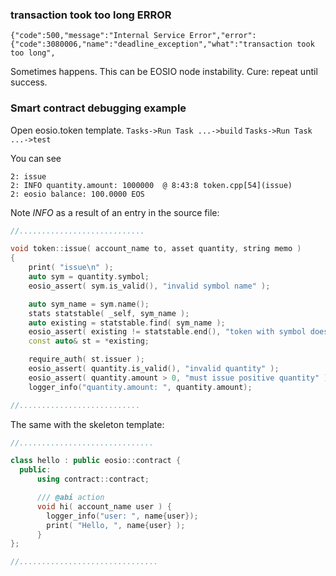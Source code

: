 ### transaction took too long ERROR
```
{"code":500,"message":"Internal Service Error","error":{"code":3080006,"name":"deadline_exception","what":"transaction took too long",
```

Sometimes happens. This can be EOSIO node instability.
Cure: repeat until success.

### Smart contract debugging example

Open eosio.token template. 
`Tasks->Run Task ...->build`
`Tasks->Run Task ...->test`

You can see 
```
2: issue
2: INFO quantity.amount: 1000000  @ 8:43:8 token.cpp[54](issue)
2: eosio balance: 100.0000 EOS
```
Note *INFO* as a result of an entry in the source file:
```c++
//............................

void token::issue( account_name to, asset quantity, string memo )
{
    print( "issue\n" );
    auto sym = quantity.symbol;
    eosio_assert( sym.is_valid(), "invalid symbol name" );

    auto sym_name = sym.name();
    stats statstable( _self, sym_name );
    auto existing = statstable.find( sym_name );
    eosio_assert( existing != statstable.end(), "token with symbol does not exist, create token before issue" );
    const auto& st = *existing;

    require_auth( st.issuer );
    eosio_assert( quantity.is_valid(), "invalid quantity" );
    eosio_assert( quantity.amount > 0, "must issue positive quantity" );
    logger_info("quantity.amount: ", quantity.amount);

//...........................
```
The same with the skeleton template:

```c++
//..............................

class hello : public eosio::contract {
  public:
      using contract::contract; 

      /// @abi action 
      void hi( account_name user ) {
        logger_info("user: ", name{user});
        print( "Hello, ", name{user} );
      }
};

//...............................
```